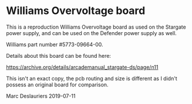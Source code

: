 # Williams Overvoltage board

This is a reproduction Williams Overvoltage board as used on the Stargate
power supply, and can be used on the Defender power supply as well.

Williams part number #5773-09664-00.

Details about this board can be found here:

https://archive.org/details/arcademanual_stargate-ds/page/n11

This isn't an exact copy, the pcb routing and size is different as I didn't
possess an original board for comparison.

Marc Deslauriers
2019-07-11
